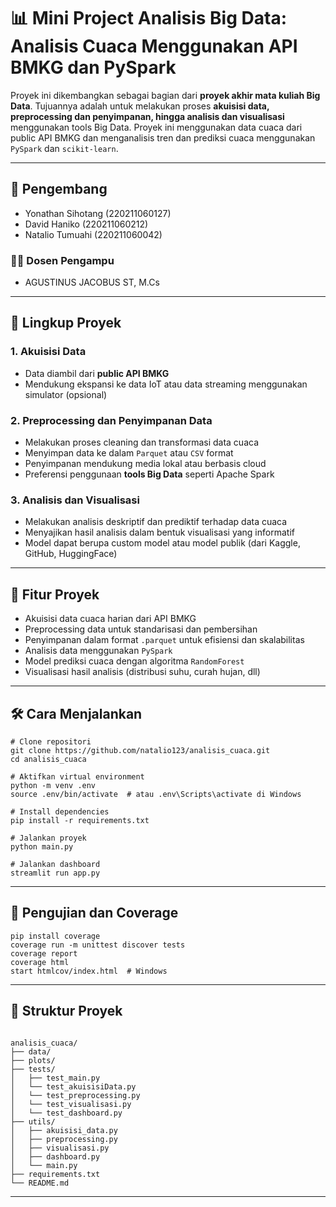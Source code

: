 <!DOCTYPE html>
<html lang="id">
<head>
    <meta charset="UTF-8">
</head>
<body>

<h1>📊 Mini Project Analisis Big Data: Analisis Cuaca Menggunakan API BMKG dan PySpark</h1>

<p>
    Proyek ini dikembangkan sebagai bagian dari <strong>proyek akhir mata kuliah Big Data</strong>. Tujuannya adalah untuk melakukan proses <strong>akuisisi data, preprocessing dan penyimpanan, hingga analisis dan visualisasi</strong> menggunakan tools Big Data. Proyek ini menggunakan data cuaca dari public API BMKG dan menganalisis tren dan prediksi cuaca menggunakan <code>PySpark</code> dan <code>scikit-learn</code>.
</p>

<hr>

<h2>👥 Pengembang</h2>
<ul>
    <li>Yonathan Sihotang (220211060127)</li>
    <li>David Haniko (220211060212)</li>
    <li>Natalio Tumuahi (220211060042)</li>
</ul>

<h3>👨‍🏫 Dosen Pengampu</h3>
<ul>
    <li>AGUSTINUS JACOBUS ST, M.Cs</li>
</ul>

<hr>

<h2>📌 Lingkup Proyek</h2>

<h3>1. Akuisisi Data</h3>
<ul>
    <li>Data diambil dari <strong>public API BMKG</strong></li>
    <li>Mendukung ekspansi ke data IoT atau data streaming menggunakan simulator (opsional)</li>
</ul>

<h3>2. Preprocessing dan Penyimpanan Data</h3>
<ul>
    <li>Melakukan proses cleaning dan transformasi data cuaca</li>
    <li>Menyimpan data ke dalam <code>Parquet</code> atau <code>CSV</code> format</li>
    <li>Penyimpanan mendukung media lokal atau berbasis cloud</li>
    <li>Preferensi penggunaan <strong>tools Big Data</strong> seperti Apache Spark</li>
</ul>

<h3>3. Analisis dan Visualisasi</h3>
<ul>
    <li>Melakukan analisis deskriptif dan prediktif terhadap data cuaca</li>
    <li>Menyajikan hasil analisis dalam bentuk visualisasi yang informatif</li>
    <li>Model dapat berupa custom model atau model publik (dari Kaggle, GitHub, HuggingFace)</li>
</ul>

<hr>

<h2>🚀 Fitur Proyek</h2>
<ul>
    <li>Akuisisi data cuaca harian dari API BMKG</li>
    <li>Preprocessing data untuk standarisasi dan pembersihan</li>
    <li>Penyimpanan dalam format <code>.parquet</code> untuk efisiensi dan skalabilitas</li>
    <li>Analisis data menggunakan <code>PySpark</code></li>
    <li>Model prediksi cuaca dengan algoritma <code>RandomForest</code></li>
    <li>Visualisasi hasil analisis (distribusi suhu, curah hujan, dll)</li>
</ul>

<hr>

<h2>🛠️ Cara Menjalankan</h2>
<pre><code># Clone repositori
git clone https://github.com/natalio123/analisis_cuaca.git
cd analisis_cuaca </code></pre>

<pre><code># Aktifkan virtual environment
python -m venv .env
source .env/bin/activate  # atau .env\Scripts\activate di Windows </code></pre>

<pre><code># Install dependencies
pip install -r requirements.txt</code></pre>

<pre><code># Jalankan proyek
python main.py
</code></pre>

<pre><code># Jalankan dashboard
streamlit run app.py
</code></pre>


<hr>

<h2>🧪 Pengujian dan Coverage</h2>
<pre><code>pip install coverage
coverage run -m unittest discover tests
coverage report
coverage html
start htmlcov/index.html  # Windows
</code></pre>

<hr>

<h2>📂 Struktur Proyek</h2>
<pre><code>
analisis_cuaca/
├── data/
├── plots/
├── tests/
│   ├── test_main.py
│   └── test_akuisisiData.py
│   └── test_preprocessing.py
│   └── test_visualisasi.py
│   └── test_dashboard.py
├── utils/
│   ├── akuisisi_data.py
│   ├── preprocessing.py
│   ├── visualisasi.py
│   ├── dashboard.py
│   └── main.py
├── requirements.txt
└── README.md
</code></pre>

<hr>

</body>
</html>
